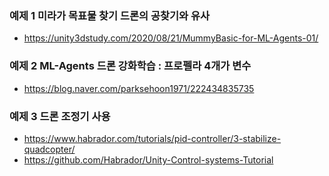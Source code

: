 

### 예제 1   미라가 목표물 찾기   드론의 공찾기와 유사

- https://unity3dstudy.com/2020/08/21/MummyBasic-for-ML-Agents-01/



### 예제 2  ML-Agents 드론 강화학습  : 프로펠라 4개가 변수
- https://blog.naver.com/parksehoon1971/222434835735
 


### 예제 3  드론 조정기 사용

- https://www.habrador.com/tutorials/pid-controller/3-stabilize-quadcopter/
- https://github.com/Habrador/Unity-Control-systems-Tutorial
